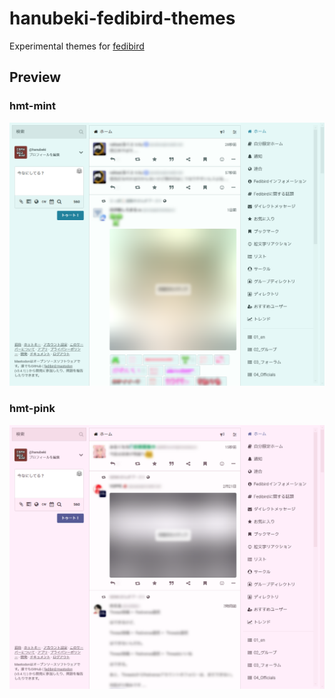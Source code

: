 # hanubeki-fedibird-themes
Experimental themes for [fedibird](https://fedibird.com/)

## Preview
### hmt-mint
![Preview of hmt-mint theme for Fedibird](/preview/hlt-mint.png)

### hmt-pink
![Preview of hmt-mint theme for Fedibird](/preview/hlt-pink.png)
